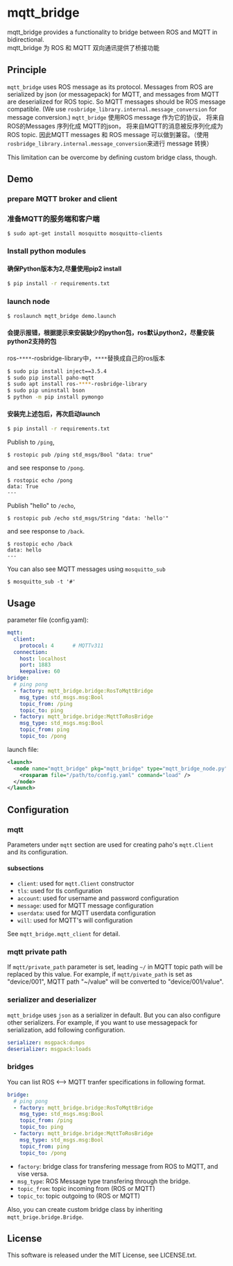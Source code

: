 # mqtt_bridge

mqtt_bridge provides a functionality to bridge between ROS and MQTT in bidirectional.  
mqtt_bridge 为 ROS 和 MQTT 双向通讯提供了桥接功能


## Principle

`mqtt_bridge` uses ROS message as its protocol. Messages from ROS are serialized by json (or messagepack) for MQTT, and messages from MQTT are deserialized for ROS topic. So MQTT messages should be ROS message compatible. (We use `rosbridge_library.internal.message_conversion` for message conversion.)
`mqtt_bridge` 使用ROS message 作为它的协议， 将来自ROS的Messages 序列化成 MQTT的json， 将来自MQTT的消息被反序列化成为ROS topic. 因此MQTT messages 和 ROS message 可以做到兼容。（使用`rosbridge_library.internal.message_conversion`来进行 message 转换）  

This limitation can be overcome by defining custom bridge class, though.



## Demo

### prepare MQTT broker and client
### 准备MQTT的服务端和客户端
```
$ sudo apt-get install mosquitto mosquitto-clients
```

### Install python modules
#### 确保Python版本为2,尽量使用pip2 install

```bash
$ pip install -r requirements.txt
```

### launch node

``` bash
$ roslaunch mqtt_bridge demo.launch
```
#### 会提示报错，根据提示来安装缺少的python包，ros默认python2，尽量安装python2支持的包
ros-`****`-rosbridge-library中，`****`替换成自己的ros版本 
```bash
$ sudo pip install inject==3.5.4
$ sudo pip install paho-mqtt
$ sudo apt install ros-****-rosbridge-library
$ sudo pip uninstall bson
$ python -m pip install pymongo 
``` 
#### 安装完上述包后，再次启动launch
```bash
$ pip install -r requirements.txt
```

Publish to `/ping`,

```
$ rostopic pub /ping std_msgs/Bool "data: true"
```

and see response to `/pong`.

```
$ rostopic echo /pong
data: True
---
```

Publish "hello" to `/echo`,

```
$ rostopic pub /echo std_msgs/String "data: 'hello'"
```

and see response to `/back`.

```
$ rostopic echo /back
data: hello
---
```

You can also see MQTT messages using `mosquitto_sub`

```
$ mosquitto_sub -t '#'
```

## Usage

parameter file (config.yaml):

``` yaml
mqtt:
  client:
    protocol: 4      # MQTTv311
  connection:
    host: localhost
    port: 1883
    keepalive: 60
bridge:
  # ping pong
  - factory: mqtt_bridge.bridge:RosToMqttBridge
    msg_type: std_msgs.msg:Bool
    topic_from: /ping
    topic_to: ping
  - factory: mqtt_bridge.bridge:MqttToRosBridge
    msg_type: std_msgs.msg:Bool
    topic_from: ping
    topic_to: /pong
```

launch file:

``` xml
<launch>
  <node name="mqtt_bridge" pkg="mqtt_bridge" type="mqtt_bridge_node.py" output="screen">
    <rosparam file="/path/to/config.yaml" command="load" />
  </node>
</launch>
```


## Configuration

### mqtt

Parameters under `mqtt` section are used for creating paho's `mqtt.Client` and its configuration.

#### subsections

* `client`: used for `mqtt.Client` constructor
* `tls`: used for tls configuration
* `account`: used for username and password configuration
* `message`: used for MQTT message configuration
* `userdata`: used for MQTT userdata configuration
* `will`: used for MQTT's will configuration

See `mqtt_bridge.mqtt_client` for detail.

### mqtt private path

If `mqtt/private_path` parameter is set, leading `~/` in MQTT topic path will be replaced by this value. For example, if `mqtt/pivate_path` is set as "device/001", MQTT path "~/value" will be converted to "device/001/value".

### serializer and deserializer

`mqtt_bridge` uses `json` as a serializer in default. But you can also configure other serializers. For example, if you want to use messagepack for serialization, add following configuration.

``` yaml
serializer: msgpack:dumps
deserializer: msgpack:loads
```

### bridges

You can list ROS <--> MQTT tranfer specifications in following format.

``` yaml
bridge:
  # ping pong
  - factory: mqtt_bridge.bridge:RosToMqttBridge
    msg_type: std_msgs.msg:Bool
    topic_from: /ping
    topic_to: ping
  - factory: mqtt_bridge.bridge:MqttToRosBridge
    msg_type: std_msgs.msg:Bool
    topic_from: ping
    topic_to: /pong
```

* `factory`: bridge class for transfering message from ROS to MQTT, and vise versa.
* `msg_type`: ROS Message type transfering through the bridge.
* `topic_from`: topic incoming from (ROS or MQTT)
* `topic_to`: topic outgoing to (ROS or MQTT)

Also, you can create custom bridge class by inheriting `mqtt_brige.bridge.Bridge`.


## License

This software is released under the MIT License, see LICENSE.txt.
